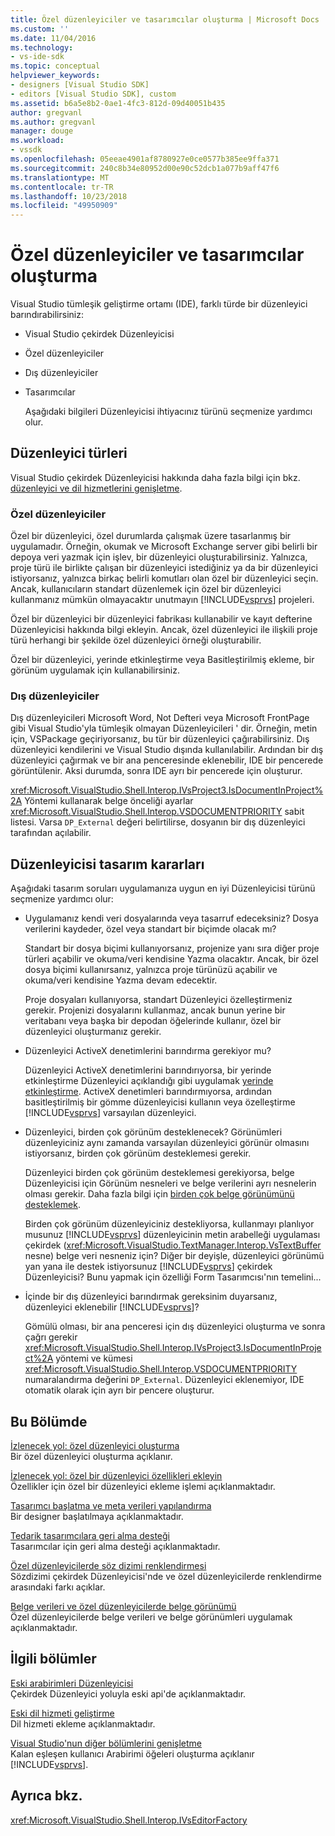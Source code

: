 ```yaml
---
title: Özel düzenleyiciler ve tasarımcılar oluşturma | Microsoft Docs
ms.custom: ''
ms.date: 11/04/2016
ms.technology:
- vs-ide-sdk
ms.topic: conceptual
helpviewer_keywords:
- designers [Visual Studio SDK]
- editors [Visual Studio SDK], custom
ms.assetid: b6a5e8b2-0ae1-4fc3-812d-09d40051b435
author: gregvanl
ms.author: gregvanl
manager: douge
ms.workload:
- vssdk
ms.openlocfilehash: 05eeae4901af8780927e0ce0577b385ee9ffa371
ms.sourcegitcommit: 240c8b34e80952d00e90c52dcb1a077b9aff47f6
ms.translationtype: MT
ms.contentlocale: tr-TR
ms.lasthandoff: 10/23/2018
ms.locfileid: "49950909"
---
```

# <a name="create-custom-editors-and-designers"></a>Özel düzenleyiciler ve tasarımcılar oluşturma
Visual Studio tümleşik geliştirme ortamı (IDE), farklı türde bir düzenleyici barındırabilirsiniz:  
  
- Visual Studio çekirdek Düzenleyicisi  
  
- Özel düzenleyiciler  
  
- Dış düzenleyiciler  
  
- Tasarımcılar  
  
  Aşağıdaki bilgileri Düzenleyicisi ihtiyacınız türünü seçmenize yardımcı olur.  
  
## <a name="types-of-editor"></a>Düzenleyici türleri  
 Visual Studio çekirdek Düzenleyicisi hakkında daha fazla bilgi için bkz. [düzenleyici ve dil hizmetlerini genişletme](../extensibility/extending-the-editor-and-language-services.md).  
  
### <a name="custom-editors"></a>Özel düzenleyiciler  
 Özel bir düzenleyici, özel durumlarda çalışmak üzere tasarlanmış bir uygulamadır. Örneğin, okumak ve Microsoft Exchange server gibi belirli bir depoya veri yazmak için işlev, bir düzenleyici oluşturabilirsiniz. Yalnızca, proje türü ile birlikte çalışan bir düzenleyici istediğiniz ya da bir düzenleyici istiyorsanız, yalnızca birkaç belirli komutları olan özel bir düzenleyici seçin. Ancak, kullanıcıların standart düzenlemek için özel bir düzenleyici kullanmanız mümkün olmayacaktır unutmayın [!INCLUDE[vsprvs](../code-quality/includes/vsprvs_md.md)] projeleri.  
  
 Özel bir düzenleyici bir düzenleyici fabrikası kullanabilir ve kayıt defterine Düzenleyicisi hakkında bilgi ekleyin. Ancak, özel düzenleyici ile ilişkili proje türü herhangi bir şekilde özel düzenleyici örneği oluşturabilir.  
  
 Özel bir düzenleyici, yerinde etkinleştirme veya Basitleştirilmiş ekleme, bir görünüm uygulamak için kullanabilirsiniz.  
  
### <a name="external-editors"></a>Dış düzenleyiciler  
 Dış düzenleyicileri Microsoft Word, Not Defteri veya Microsoft FrontPage gibi Visual Studio'yla tümleşik olmayan Düzenleyicileri ' dir. Örneğin, metin için, VSPackage geçiriyorsanız, bu tür bir düzenleyici çağırabilirsiniz. Dış düzenleyici kendilerini ve Visual Studio dışında kullanılabilir. Ardından bir dış düzenleyici çağırmak ve bir ana penceresinde eklenebilir, IDE bir pencerede görüntülenir. Aksi durumda, sonra IDE ayrı bir pencerede için oluşturur.  
  
 <xref:Microsoft.VisualStudio.Shell.Interop.IVsProject3.IsDocumentInProject%2A> Yöntemi kullanarak belge önceliği ayarlar <xref:Microsoft.VisualStudio.Shell.Interop.VSDOCUMENTPRIORITY> sabit listesi. Varsa `DP_External` değeri belirtilirse, dosyanın bir dış düzenleyici tarafından açılabilir.  
  
## <a name="editor-design-decisions"></a>Düzenleyicisi tasarım kararları  
 Aşağıdaki tasarım soruları uygulamanıza uygun en iyi Düzenleyicisi türünü seçmenize yardımcı olur:  
  
- Uygulamanız kendi veri dosyalarında veya tasarruf edeceksiniz? Dosya verilerini kaydeder, özel veya standart bir biçimde olacak mı?  
  
   Standart bir dosya biçimi kullanıyorsanız, projenize yanı sıra diğer proje türleri açabilir ve okuma/veri kendisine Yazma olacaktır. Ancak, bir özel dosya biçimi kullanırsanız, yalnızca proje türünüzü açabilir ve okuma/veri kendisine Yazma devam edecektir.  
  
   Proje dosyaları kullanıyorsa, standart Düzenleyici özelleştirmeniz gerekir. Projenizi dosyalarını kullanmaz, ancak bunun yerine bir veritabanı veya başka bir depodan öğelerinde kullanır, özel bir düzenleyici oluşturmanız gerekir.  
  
- Düzenleyici ActiveX denetimlerini barındırma gerekiyor mu?  
  
   Düzenleyici ActiveX denetimlerini barındırıyorsa, bir yerinde etkinleştirme Düzenleyici açıklandığı gibi uygulamak [yerinde etkinleştirme](../extensibility/in-place-activation.md). ActiveX denetimleri barındırmıyorsa, ardından basitleştirilmiş bir gömme düzenleyicisi kullanın veya özelleştirme [!INCLUDE[vsprvs](../code-quality/includes/vsprvs_md.md)] varsayılan düzenleyici.  
  
- Düzenleyici, birden çok görünüm desteklenecek? Görünümleri düzenleyiciniz aynı zamanda varsayılan düzenleyici görünür olmasını istiyorsanız, birden çok görünüm desteklemesi gerekir.  
  
   Düzenleyici birden çok görünüm desteklemesi gerekiyorsa, belge Düzenleyicisi için Görünüm nesneleri ve belge verilerini ayrı nesnelerin olması gerekir. Daha fazla bilgi için [birden çok belge görünümünü desteklemek](../extensibility/supporting-multiple-document-views.md).  
  
   Birden çok görünüm düzenleyiciniz destekliyorsa, kullanmayı planlıyor musunuz [!INCLUDE[vsprvs](../code-quality/includes/vsprvs_md.md)] düzenleyicinin metin arabelleği uygulaması çekirdek (<xref:Microsoft.VisualStudio.TextManager.Interop.VsTextBuffer> nesne) belge veri nesneniz için? Diğer bir deyişle, düzenleyici görünümü yan yana ile destek istiyorsunuz [!INCLUDE[vsprvs](../code-quality/includes/vsprvs_md.md)] çekirdek Düzenleyicisi? Bunu yapmak için özelliği Form Tasarımcısı'nın temelini...  
  
- İçinde bir dış düzenleyici barındırmak gereksinim duyarsanız, düzenleyici eklenebilir [!INCLUDE[vsprvs](../code-quality/includes/vsprvs_md.md)]?  
  
   Gömülü olması, bir ana penceresi için dış düzenleyici oluşturma ve sonra çağrı gerekir <xref:Microsoft.VisualStudio.Shell.Interop.IVsProject3.IsDocumentInProject%2A> yöntemi ve kümesi <xref:Microsoft.VisualStudio.Shell.Interop.VSDOCUMENTPRIORITY> numaralandırma değerini `DP_External`. Düzenleyici eklenemiyor, IDE otomatik olarak için ayrı bir pencere oluşturur.  
  
## <a name="in-this-section"></a>Bu Bölümde  
 [İzlenecek yol: özel düzenleyici oluşturma](../extensibility/walkthrough-creating-a-custom-editor.md)  
 Bir özel düzenleyici oluşturma açıklanır.  
  
 [İzlenecek yol: özel bir düzenleyici özellikleri ekleyin](../extensibility/walkthrough-adding-features-to-a-custom-editor.md)  
 Özellikler için özel bir düzenleyici ekleme işlemi açıklanmaktadır.  
  
 [Tasarımcı başlatma ve meta verileri yapılandırma](../extensibility/designer-initialization-and-metadata-configuration.md)  
 Bir designer başlatılmaya açıklanmaktadır.  
  
 [Tedarik tasarımcılara geri alma desteği](../extensibility/supplying-undo-support-to-designers.md)  
 Tasarımcılar için geri alma desteği açıklanmaktadır.  
  
 [Özel düzenleyicilerde söz dizimi renklendirmesi](../extensibility/syntax-coloring-in-custom-editors.md)  
 Sözdizimi çekirdek Düzenleyicisi'nde ve özel düzenleyicilerde renklendirme arasındaki farkı açıklar.  
  
 [Belge verileri ve özel düzenleyicilerde belge görünümü](../extensibility/document-data-and-document-view-in-custom-editors.md)  
 Özel düzenleyicilerde belge verileri ve belge görünümleri uygulamak açıklanmaktadır.  
  
## <a name="related-sections"></a>İlgili bölümler  
 [Eski arabirimleri Düzenleyicisi](../extensibility/legacy-interfaces-in-the-editor.md)  
 Çekirdek Düzenleyici yoluyla eski api'de açıklanmaktadır.  
  
 [Eski dil hizmeti geliştirme](../extensibility/internals/developing-a-legacy-language-service.md)  
 Dil hizmeti ekleme açıklanmaktadır.  
  
 [Visual Studio'nun diğer bölümlerini genişletme](../extensibility/extending-other-parts-of-visual-studio.md)  
 Kalan eşleşen kullanıcı Arabirimi öğeleri oluşturma açıklanır [!INCLUDE[vsprvs](../code-quality/includes/vsprvs_md.md)].  
  
## <a name="see-also"></a>Ayrıca bkz.  
 <xref:Microsoft.VisualStudio.Shell.Interop.IVsEditorFactory>